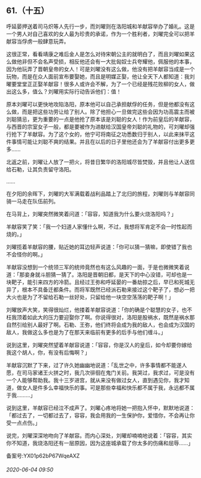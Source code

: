 ## 61.（十五）
呼延晏押送着司马炽等人先行一步，而刘曜则在洛阳城和羊献容举办了婚礼。这是一个男人对自己喜欢的女人最为珍贵的承诺，作为一个胜利者，刘曜完全可以把羊献容当俘虏一般肆意玩弄。



这很正常，看看靖康之难后金人是怎么对待宋朝公主的就明白了，而且刘曜如果这么做他非但不会名声受损，相反他还会有一大批匈奴士兵夸耀他，佩服他的本事，因为他玩弄了晋朝皇帝的女人！可是刘曜没有这么做，他没有把羊献容当成是一个玩物，而是在众人面前宣布要娶她，而且是明媒正娶，他让全天下人都知道：我刘曜要堂堂正正娶羊献容！很多人或许会不解，为了一个已经是残花败柳的女人，做出这么多，值么？刘曜用实际行动告诉他们：值！



原本刘曜可以更快地攻陷洛阳，原本他可以自己承担献俘的任务，但是他都没有这么做，而是把这些功劳让给了别人。除了他担心一旦做完这些会因为功高震主而被刘聪猜忌，更为重要的一点是他抢了原本该是刘聪的女人！作为前皇后的羊献容，与西晋的宗室女子一般，都是要被作为进献给汉国皇帝刘聪的礼物的，可刘曜却强行抢下了羊献容。为了这个女的，他宁可将南征之功悉数归于别人，以此来抹平这件事情可能让刘聪不爽的结果。并且在以后的日子里他还会为了羊献容付出更多更多……



北返之前，刘曜让人放了一把火，将昔日繁华的洛阳城尽皆焚毁，并且他让人送信给石勒，让其负责留守洛阳。



……



在夕阳的余晖下，刘曜的大军满载着战利品踏上了北归的旅程，刘曜则与羊献容同骑一马走在队伍前列。



在马背上，刘曜突然微笑着问道：「容容，知道我为什么要火烧洛阳吗？」



羊献容笑了笑：「我一个妇道人家懂什么啊，不过，我想将军肯定不会一时性起而烧的。」



刘曜揽着羊献容的腰，贴近她的耳边轻声说道：「你可以猜一猜嘛，即使错了我也不会怪你的啊。」



羊献容没想到一个统领三军的统帅竟然也有这么风趣的一面，于是也微微笑着说道：「那妾身就斗胆猜一猜了。洛阳是晋朝旧都，是天下的中心没错，可却也是一块靶子，能引来四方的冷箭。且经过王弥和呼延晏的一番劫掠之后，早已和死城无异了，根本不具备迁都条件。而将军既然已经派石勒来接过这个靶子了，想必一把大火也是为了不留给石勒一丝好处，只留给他一块空空荡荡的靶子啊！」



刘曜放声大笑，笑得很灿烂，他搂着羊献容说道：「你的确是个聪慧的女子，也不枉我顶着如此大的压力要迎娶你了啊。你说得很对，洛阳是股祸水，既然是祸水那自然引给别人最好了啊。石勒、王弥，他们终将会成为我的敌人，也会成为汉国的敌人，我做这么多也是为了在那天来临前有更多的后手与他们缠斗。」



说到这里，刘曜突然望着羊献容说道：「容容，你是汉人的皇后，如今却要你嫁给我这个胡人，你，有没有后悔啊？」



羊献容沉默了下来，过了许久她幽幽地说道：「乱世之中，许多事情都不能遂人愿，在司马家诸王火拼之时，我几次徘徊在鬼门关前。我哭过，我求过，可是没有一个人能够帮助我。我十三岁进宫，就从来没有做过女人，直到遇见你，我才知道，做女人是件多么幸福快乐的事。可是那些幸福和快乐都不属于我，永远都不属于我………」



说到这里，羊献容已经泣不成声了。刘曜心疼地将她一把抱入怀中，默默地说道：「都过去了，一切都过去了，容容，我会用我的一生保护你，爱惜你，不会再让你受一点点伤。」



说完，刘曜深深地吻向了羊献容。而内心深处，刘曜却喃喃地说着：「容容，其实你不知道，我烧洛阳还有一层原因，因为这座城承载了你太多的伤痛和屈辱……」



备案号:YX01p62bP67WqeAXZ


###### 2020-06-04 09:50
